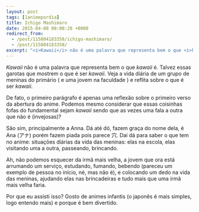 ```yaml
---
layout: post
tags: [1animepordia]
title: Ichigo Mashimaro
date: 2015-04-08 00:00:28 +0000
redirect_from:
  - /post/115804183358/ichigo-mashimaro/
  - /post/115804183358/
excerpt: "<i>Kawaii</i> não é uma palavra que representa bem o que <i>kawaii </i>é. Talvez essas garotas que mostrem o que é ser <i>kawaii</i>. Veja a vida diária de um grupo de meninas do primário ( e uma jovem na faculdade ) e reflita sobre o que é ser <i>kawaii</i>."
---
```


*Kawaii* não é uma palavra que representa bem o que *kawaii* é. Talvez
essas garotas que mostrem o que é ser *kawaii*. Veja a vida diária de um
grupo de meninas do primário ( e uma jovem na faculdade ) e reflita
sobre o que é ser *kawaii*.

De fato, o primeiro parágrafo é apenas uma reflexão sobre o primeiro
verso da abertura do anime. Podemos mesmo considerar que essas coisinhas
fofas do fundamental sejam *kawaii* sendo que as vezes uma fala a outra
que não é (invejosas)?

São sim, principalmente a Anna. Dá até dó, fazem graça do nome dela, é
Ana (アナ) porém fazem piada pois parece 穴. Daí dá para saber o que tem
no anime: situações diárias da vida das meninas: elas na escola, elas
visitando uma a outra, passeando, brincando.

Ah, não podemos esquecer da irmã mais velha, a jovem que ora está
arrumando um serviço, estudando, fumando, bebendo (pareceu um exemplo de
pessoa no início, né, mas não é), e colocando um dedo na vida das
meninas, ajudando elas nas brincadeiras e tudo mais que uma irmã mais
velha faria.

Por que eu assisti isso? Gosto de animes infantis (o japonês é mais
simples, logo entendo mais) e porque é bem divertido.


